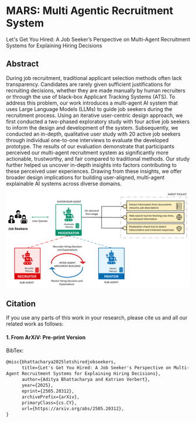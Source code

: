 # MARS: Multi Agentic Recruitment System
Let's Get You Hired: A Job Seeker’s Perspective on Multi-Agent Recruitment Systems for Explaining Hiring Decisions

## Abstract
During job recruitment, traditional applicant selection methods often lack transparency. Candidates are rarely given sufficient justifications for recruiting decisions, whether they are made manually by human recruiters or through the use of black-box Applicant Tracking Systems (ATS). To address this problem, our work introduces a multi-agent AI system that uses Large Language Models (LLMs) to guide job seekers during the recruitment process. Using an iterative user-centric design approach, we first conducted a two-phased exploratory study with four active job seekers to inform the design and development of the system. Subsequently, we conducted an in-depth, qualitative user study with 20 active job seekers through individual one-to-one interviews to evaluate the developed prototype. The results of our evaluation demonstrate that participants perceived our multi-agent recruitment system as significantly more actionable, trustworthy, and fair compared to traditional methods. Our study further helped us uncover in-depth insights into factors contributing to these perceived user experiences. Drawing from these insights, we offer broader design implications for building user-aligned, multi-agent explainable AI systems across diverse domains.

<p align="center" width="100%">
<a href="" target="_blank"><img src="https://github.com/adib0073/mars_chatbot/blob/main/teasure_image.png" width="950" alt="MARS"/></a>
</p>

## Citation
If you use any parts of this work in your research, please cite us and all our related work as follows:

#### 1. From ArXiV: Pre-print Version


BibTex:

```
@misc{bhattacharya2025letshiredjobseekers,
      title={Let's Get You Hired: A Job Seeker's Perspective on Multi-Agent Recruitment Systems for Explaining Hiring Decisions}, 
      author={Aditya Bhattacharya and Katrien Verbert},
      year={2025},
      eprint={2505.20312},
      archivePrefix={arXiv},
      primaryClass={cs.CY},
      url={https://arxiv.org/abs/2505.20312}, 
}
```
